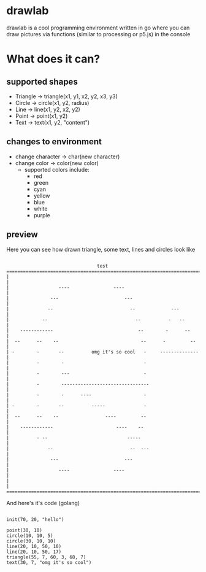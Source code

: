 # drawlab 

drawlab is a cool programming environment written in go where you can 
draw pictures via functions (similar to processing or p5.js) in the console 

# What does it can?
## supported shapes 
* Triangle -> triangle(x1, y1, x2, y2, x3, y3)
* Circle -> circle(x1, y2, radius) 
* Line -> line(x1, y2, x2, y2)
* Point -> point(x1, y2)
* Text -> text(x1, y2, "content")

## changes to environment 
* change character -> char(new character)
* change color -> color(new color)
    * supported colors include: 
        * red 
        * green 
        * cyan 
        * yellow 
        * blue 
        * white 
        * purple

## preview
Here you can see how drawn triangle, some text, lines and circles look like 
<pre><code>
                                 test                                 
========================================================================
|                                                                      |
|                  ----                ----                            |
|               ---                        ---                         |
|              --                            --             ---        |
|            --                                --          -   --      |
|    ------------                               --        -      --    |
|  --      --    --                              --      -         --  |
| -        -       --          omg it's so cool   -     -------------- |
|          -        -                             -                    |
|          -        ---                           -                    |
|          -        --------------------------------                   |
|          -        -      ----                   -                    |
| -        -       --          -----              -                    |
|  --      --    --                 ----         --                    |
|    ------------                       ----    --                     |
|          - --                             -----                      |
|              --                            --  ---                   |
|               ---                        ---                         |
|                  ----                ----                            |
|                                                                      |
========================================================================
</code></pre>

And here's it's code (golang)
<pre><code>
init(70, 20, "hello")

point(30, 10)
circle(10, 10, 5)
circle(30, 10, 10)
line(20, 10, 50, 10)
line(20, 10, 50, 17)
triangle(55, 7, 60, 3, 68, 7)
text(30, 7, "omg it's so cool")
</code></pre>